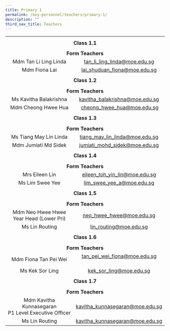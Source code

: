 ```yaml
---
title: Primary 1
permalink: /key-personnel/teachers/primary-1/
description: ""
third_nav_title: Teachers
---
```

<table cellspacing="0" width="100%" border="0" style="margin-left: auto; margin-right: auto;">
<tbody>
<tr>
<td height="41" colspan="2" style="text-align: center;"><strong>Class 1.1</strong></td>
</tr>
<tr style="text-align: center;">
<td height="25" colspan="2"><strong>Form Teachers</strong></td>
</tr>
<tr style="text-align: center;">
<td width="50%">Mdm Tan Li Ling Linda</td>
<td width="50%"><a href="mailto:tan_li_ling_linda@moe.edu.sg">tan_li_ling_linda@moe.edu.sg</a></td>
</tr>
<tr style="text-align: center;">
<td>
<div>Mdm Fiona Lai</div>
</td>
<td><a target="" href="mailto:lai_shuduan_fiona@moe.edu.sg">lai_shuduan_fiona@moe.edu.sg</a></td>
</tr>
<tr style="text-align: center;">
<td height="41" colspan="2"><strong>Class 1.2</strong></td>
</tr>
<tr style="text-align: center;">
<td height="25" colspan="2"><strong>Form Teachers</strong></td>
</tr>
<tr style="text-align: center;">
<td width="50%">Ms Kavitha Balakrishna</td>
<td><a target="" href="mailto:kavitha_balakrishna@moe.edu.sg">kavitha_balakrishna@moe.edu.sg</a></td>
</tr>
<tr style="text-align: center;">
<td>
<div>Mdm Cheong Hwee Hua</div>
</td>
<td>
<div>&nbsp;<a target="" href="mailto:cheong_hwee_hua@moe.edu.sg">cheong_hwee_hua@moe.edu.sg</a></div>
</td>
</tr>
<tr style="text-align: center;">
<td height="41" colspan="2"><strong>Class 1.3</strong></td>
</tr>
<tr style="text-align: center;">
<td height="25" colspan="2"><strong>Form Teachers</strong></td>
</tr>
<tr style="text-align: center;">
<td>Ms Tiang May Lin Linda</td>
<td><a target="" href="mailto:tiang_may_lin_linda@moe.edu.sg">tiang_may_lin_linda@moe.edu.sg</a></td>
</tr>
<tr style="text-align: center;">
<td>
<div>Mdm Jumiati Md Sidek</div>
</td>
<td><a target="" href="mailto:jumiati_mohd_sidek@moe.edu.sg">jumiati_mohd_sidek@moe.edu.sg</a></td>
</tr>
<tr style="text-align: center;">
<td height="41" colspan="2"><strong>Class 1.4</strong></td>
</tr>
<tr style="text-align: center;">
<td height="25" colspan="2"><strong>Form Teachers</strong></td>
</tr>
<tr style="text-align: center;">
<td width="50%">Mrs Eileen Lin</td>
<td width="50%"><a target="" href="mailto: eileen_toh_yin_lin@moe.edu.sg">eileen_toh_yin_lin@moe.edu.sg</a></td>
</tr>
<tr style="text-align: center;">
<td>
<div>Ms Lim Swee Yee</div>
</td>
<td>
<div><a target="" href="mailto:lim_swee_yee_a@moe.edu.sg">lim_swee_yee_a@moe.edu.sg</a></div>
</td>
</tr>
<tr style="text-align: center;">
<td height="41" colspan="2"><strong>Class 1.5</strong></td>
</tr>
<tr style="text-align: center;">
<td height="25" colspan="2"><strong>Form Teachers</strong></td>
</tr>
<tr style="text-align: center;">
<td width="50%">Mdm Neo Hwee Hwee<br>Year Head (Lower Pri)</td>
	
<td><a target="" href="mailto:neo_hwee_hwee@moe.edu.sg">neo_hwee_hwee@moe.edu.sg</a></td>
</tr>
<tr style="text-align: center;">
<td>
<div>Ms Lin Routing</div>
</td>
<td><a target="" href="mailto:lin_routing@moe.edu.sg">lin_routing@moe.edu.sg</a></td>
</tr>
<tr style="text-align: center;">
<td height="41" colspan="2"><strong>Class 1.6</strong></td>
</tr>
<tr style="text-align: center;">
<td height="25" colspan="2"><strong>Form Teachers</strong></td>
</tr>
<tr style="text-align: center;">
<td> Mdm Fiona Tan Pei Wei</td>
<td><a target="" href="mailto:tan_pei_wei_fiona@moe.edu.sg">tan_pei_wei_fiona@moe.edu.sg</a><br><br></td>
</tr>
<tr style="text-align: center;">
<td>
<div>Ms Kek Sor Ling</div>
</td>
<td><a target="" href="mailto:kek_sor_ling@moe.edu.sg">kek_sor_ling@moe.edu.sg</a></td>
</tr>
<tr style="text-align: center;">
<td height="41" colspan="2"><strong>Class 1.7</strong></td>
</tr>
<tr style="text-align: center;">
<td height="25" colspan="2"><strong>Form Teachers</strong></td>
</tr>
<tr style="text-align: center;">
<td width="50%">Mdm Kavitha Kunnasegaran <br>
P1 Level Executive Officer</td>
<td><a target="" href="mailto:kavitha_kunnasegaran@moe.edu.sg">kavitha_kunnasegaran@moe.edu.sg</a></td>
</tr>
<tr style="text-align: center;">
<td>Ms Lin Routing</td>
<td>
<div><a target="" href="mailto:kavitha_kunnasegaran@moe.edu.sg">kavitha_kunnasegaran@moe.edu.sg</a></div>
</td>
</tr>
</tbody>
</table>
